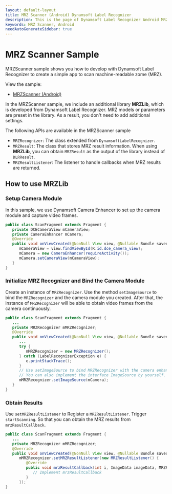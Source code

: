 ```yaml
---
layout: default-layout
title: MRZ Scanner (Android) Dynamsoft Label Recognizer
description: This is the page of Dynamsoft Label Recognizer Android MRZ Scanner sample.
keywords: MRZ Scanner, Android
needAutoGenerateSidebar: true
---
```


# MRZ Scanner Sample

MRZScanner sample shows you how to develop with Dynamsoft Label Recognizer to create a simple app to scan machine-readable zome (MRZ).

View the sample:

- <a href="https://github.com/Dynamsoft/label-recognizer-mobile-samples/tree/master/android/MRZScanner" target="_blank">MRZScanner (Android)</a>

In the MRZScanner sample, we include an additional library **MRZLib**, which is developed from Dynamsoft Label Recognizer. MRZ models or parameters are preset in the library. As a result, you don't need to add additional settings.

The following APIs are available in the MRZScanner sample

- `MRZRecognizer`: The class extended from `DynamsoftLabelRecognizer`.
- `MRZResult`: The class that stores MRZ result information. When using **MRZLib**, you can obtain `MRZResult` as the output of the library instead of `DLRResult`.
- `MRZResultListener`: The listener to handle callbacks when MRZ results are returned.

## How to use MRZLib

### Setup Camera Module

In this sample, we use Dynamsoft Camera Enhancer to set up the camera module and capture video frames.

```java
public class ScanFragment extends Fragment {
   private DCECameraView mCameraView;
   private CameraEnhancer mCamera;
   @Override
   public void onViewCreated(@NonNull View view, @Nullable Bundle savedInstanceState) {
      mCameraView = view.findViewById(R.id.dce_camera_view);
      mCamera = new CameraEnhancer(requireActivity());
      mCamera.setCameraView(mCameraView);
   }
}
```

### Initialize MRZ Recognizer and Bind the Camera Module

Create an instance of `MRZRecognizer`. Use the method `setImageSource` to bind the `MRZRecognizer` and the camera module you created. After that, the instance of `MRZRecognizer` will be able to obtain video frames from the camera continuously.

```java
public class ScanFragment extends Fragment {
   ...
   private MRZRecognizer mMRZRecognizer;
   @Override
   public void onViewCreated(@NonNull View view, @Nullable Bundle savedInstanceState) {
      ...
      try {
         mMRZRecognizer = new MRZRecognizer();
      } catch (LabelRecognizerException e) {
         e.printStackTrace();
      }
      // Use setImageSource to bind MRZRecognizer with the camera enhancer.
      // You can also implement the interface ImageSource by yourself.
      mMRZRecognizer.setImageSource(mCamera);
   }
}
```

### Obtain Results

Use `setMRZResultListener` to Register a `MRZResultListener`. Trigger `startScanning`. So that you can obtain the MRZ results from `mrzResultCallback`.

```java
public class ScanFragment extends Fragment {
   ...
   private MRZRecognizer mMRZRecognizer;
   @Override
   public void onViewCreated(@NonNull View view, @Nullable Bundle savedInstanceState) {
      mMRZRecognizer.setMRZResultListener(new MRZResultListener() {
         @Override
         public void mrzResultCallback(int i, ImageData imageData, MRZResult mrzResult) {
            // Implement mrzResultCallback
         }
      });
}
```
